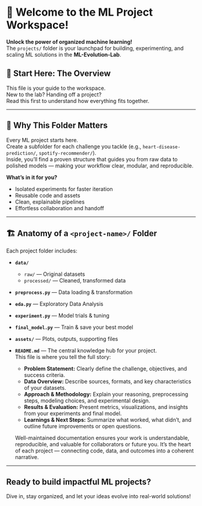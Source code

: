 # 🚀 Welcome to the ML Project Workspace!

**Unlock the power of organized machine learning!**  
The `projects/` folder is your launchpad for building, experimenting, and scaling ML solutions in the **ML-Evolution-Lab**.

## 📖 Start Here: The Overview

This file is your guide to the workspace.  
New to the lab? Handing off a project?  
Read this first to understand how everything fits together.

---

## 🌟 Why This Folder Matters

Every ML project starts here.  
Create a subfolder for each challenge you tackle (e.g., `heart-disease-prediction/`, `spotify-recommender/`).  
Inside, you’ll find a proven structure that guides you from raw data to polished models — making your workflow clear, modular, and reproducible.

**What’s in it for you?**
- Isolated experiments for faster iteration
- Reusable code and assets
- Clean, explainable pipelines
- Effortless collaboration and handoff

---

## 🏗️ Anatomy of a `<project-name>/` Folder

Each project folder includes:

- **`data/`**
    - `raw/` — Original datasets
    - `processed/` — Cleaned, transformed data
- **`preprocess.py`** — Data loading & transformation
- **`eda.py`** — Exploratory Data Analysis
- **`experiment.py`** — Model trials & tuning
- **`final_model.py`** — Train & save your best model
- **`assets/`** — Plots, outputs, supporting files
- **`README.md`** — The central knowledge hub for your project.  
    This file is where you tell the full story:  
    - **Problem Statement:** Clearly define the challenge, objectives, and success criteria.  
    - **Data Overview:** Describe sources, formats, and key characteristics of your datasets.  
    - **Approach & Methodology:** Explain your reasoning, preprocessing steps, modeling choices, and experimental design.  
    - **Results & Evaluation:** Present metrics, visualizations, and insights from your experiments and final model.  
    - **Learnings & Next Steps:** Summarize what worked, what didn’t, and outline future improvements or open questions. 

    Well-maintained documentation ensures your work is understandable, reproducible, and valuable for collaborators or future you. It’s the heart of each project — connecting code, data, and outcomes into a coherent narrative.


---

## Ready to build impactful ML projects?
Dive in, stay organized, and let your ideas evolve into real-world solutions!
